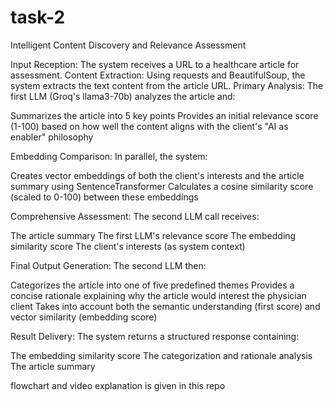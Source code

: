 # task-2
Intelligent Content Discovery and Relevance Assessment

Input Reception: The system receives a URL to a healthcare article for assessment.
Content Extraction: Using requests and BeautifulSoup, the system extracts the text content from the article URL.
Primary Analysis: The first LLM (Groq's llama3-70b) analyzes the article and:

Summarizes the article into 5 key points
Provides an initial relevance score (1-100) based on how well the content aligns with the client's "AI as enabler" philosophy


Embedding Comparison: In parallel, the system:

Creates vector embeddings of both the client's interests and the article summary using SentenceTransformer
Calculates a cosine similarity score (scaled to 0-100) between these embeddings


Comprehensive Assessment: The second LLM call receives:

The article summary
The first LLM's relevance score
The embedding similarity score
The client's interests (as system context)


Final Output Generation: The second LLM then:

Categorizes the article into one of five predefined themes
Provides a concise rationale explaining why the article would interest the physician client
Takes into account both the semantic understanding (first score) and vector similarity (embedding score)


Result Delivery: The system returns a structured response containing:

The embedding similarity score
The categorization and rationale analysis
The article summary

flowchart and video explanation is given in this repo
